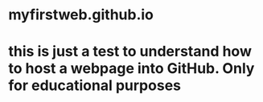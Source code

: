 # myfirstweb.github.io
# this is just a test to understand how to host a webpage into GitHub. Only for educational purposes
